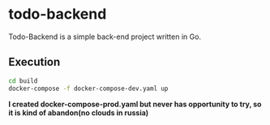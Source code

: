 # todo-backend

Todo-Backend is a simple back-end project written in Go.
## Execution
```bash
cd build
docker-compose -f docker-compose-dev.yaml up
```

**I created docker-compose-prod.yaml but never has opportunity to try, so it is kind of abandon(no clouds in russia)**
